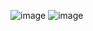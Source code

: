 ![image](https://github.com/user-attachments/assets/a4613062-6836-4d8d-b83f-67d4fee2aa2b)
![image](https://github.com/user-attachments/assets/873b8105-c666-4cb5-a50e-1a8d353969ee)

